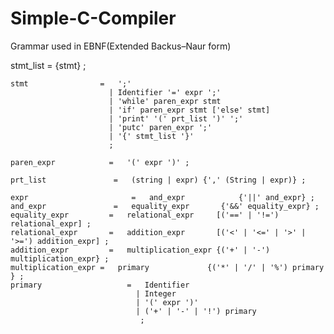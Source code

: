# Simple-C-Compiler
Grammar used in EBNF(Extended Backus–Naur form)

  stmt_list           =   {stmt} ;
 
    stmt                =   ';'
                          | Identifier '=' expr ';'
                          | 'while' paren_expr stmt
                          | 'if' paren_expr stmt ['else' stmt]
                          | 'print' '(' prt_list ')' ';'
                          | 'putc' paren_expr ';'
                          | '{' stmt_list '}'
                          ;
 
    paren_expr            =   '(' expr ')' ;
 
    prt_list   	           =   (string | expr) {',' (String | expr)} ;
 
    expr                       =   and_expr            {'||' and_expr} ;
    and_expr               =   equality_expr       {'&&' equality_expr} ;
    equality_expr         =   relational_expr     [('==' | '!=') relational_expr] ;
    relational_expr       =   addition_expr       [('<' | '<=' | '>' | '>=') addition_expr] ;
    addition_expr         =   multiplication_expr {('+' | '-') multiplication_expr} ;
    multiplication_expr =   primary             {('*' | '/' | '%') primary } ;
    primary                   =   Identifier
                          	    | Integer
                          	    | '(' expr ')'
                         	    | ('+' | '-' | '!') primary
                          	     ;
